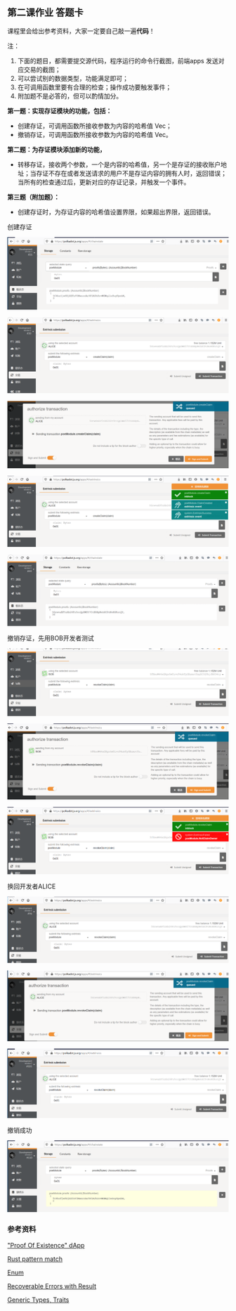 ## 第二课作业 答题卡

课程里会给出参考资料，大家一定要自己敲一遍**代码**！

注：

1. 下面的题目，都需要提交源代码，程序运行的命令行截图，前端apps 发送对应交易的截图；
2. 可以尝试别的数据类型，功能满足即可；
3. 在可调用函数里要有合理的检查；操作成功要触发事件；
4. 附加题不是必答的，但可以酌情加分。

**第一题：实现存证模块的功能，包括：**

* 创建存证，可调用函数所接收参数为内容的哈希值 Vec<u8>；
* 撤销存证，可调用函数所接收参数为内容的哈希值 Vec<u8>。



**第二题：为存证模块添加新的功能，**

* 转移存证，接收两个参数，一个是内容的哈希值，另一个是存证的接收账户地址；当存证不存在或者发送请求的用户不是存证内容的拥有人时，返回错误；当所有的检查通过后，更新对应的存证记录，并触发一个事件。



**第三题（附加题）：**

* 创建存证时，为存证内容的哈希值设置界限，如果超出界限，返回错误。



创建存证

![image-20200613223946130](./image-20200613223946130.png)

![image-20200613224038750](./image-20200613224038750.png)

![image-20200613224056000](./image-20200613224056000.png)

![image-20200613224110361](./image-20200613224110361.png)



![image-20200613224158554](./image-20200613224158554.png)



撤销存证，先用BOB开发者测试

![image-20200613224632116](./image-20200613224632116.png)

![image-20200613224644447](./image-20200613224644447.png)

![image-20200613224653201](./image-20200613224653201.png)



换回开发者ALICE

![image-20200613224706728](./image-20200613224706728.png)

![image-20200613224718068](./image-20200613224718068.png)

![image-20200613224732714](./image-20200613224732714.png)

撤销成功

![image-20200613224838110](./image-20200613224838110.png)







### 参考资料

["Proof Of Existence" dApp](https://www.substrate.io/tutorials/build-a-dapp/v2.0.0-rc2)

[Rust pattern match](https://doc.rust-lang.org/book/ch18-00-patterns.html)

[Enum](https://doc.rust-lang.org/book/ch06-01-defining-an-enum.html)

[Recoverable Errors with Result](https://doc.rust-lang.org/book/ch09-02-recoverable-errors-with-result.html)

[Generic Types, Traits](https://doc.rust-lang.org/book/ch10-00-generics.html)